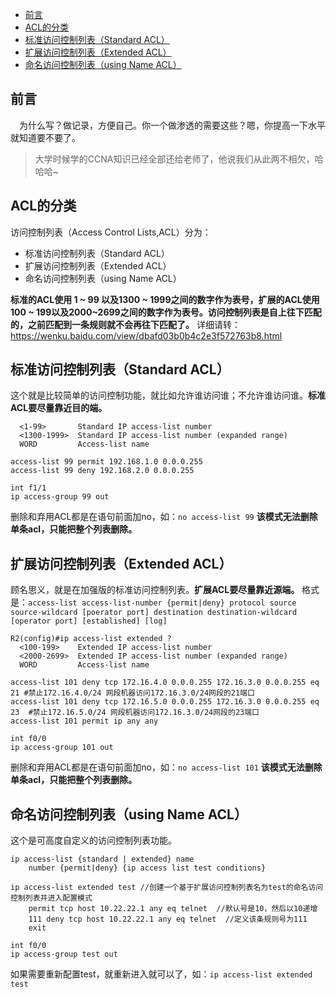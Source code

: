 
<!-- TOC -->

- [前言](#前言)
- [ACL的分类](#acl的分类)
- [标准访问控制列表（Standard ACL）](#标准访问控制列表standard-acl)
- [扩展访问控制列表（Extended ACL）](#扩展访问控制列表extended-acl)
- [命名访问控制列表（using Name ACL）](#命名访问控制列表using-name-acl)

<!-- /TOC -->


## 前言
&emsp;为什么写？做记录，方便自己。你一个做渗透的需要这些？嗯，你提高一下水平就知道要不要了。
>大学时候学的CCNA知识已经全部还给老师了，他说我们从此两不相欠，哈哈哈~

## ACL的分类
访问控制列表（Access Control Lists,ACL）分为：
* 标准访问控制列表（Standard ACL）
* 扩展访问控制列表（Extended ACL）
* 命名访问控制列表（using Name ACL）

**标准的ACL使用 1 ~ 99 以及1300 ~ 1999之间的数字作为表号，扩展的ACL使用 100 ~ 199以及2000~2699之间的数字作为表号。访问控制列表是自上往下匹配的，之前匹配到一条规则就不会再往下匹配了。** 详细请转：https://wenku.baidu.com/view/dbafd03b0b4c2e3f572763b8.html

## 标准访问控制列表（Standard ACL）
这个就是比较简单的访问控制功能，就比如允许谁访问谁；不允许谁访问谁。**标准ACL要尽量靠近目的端。**
```
  <1-99>       Standard IP access-list number
  <1300-1999>  Standard IP access-list number (expanded range)
  WORD         Access-list name
```

```
access-list 99 permit 192.168.1.0 0.0.0.255
access-list 99 deny 192.168.2.0 0.0.0.255

int f1/1
ip access-group 99 out
```
删除和弃用ACL都是在语句前面加no，如：`no access-list 99` **该模式无法删除单条acl，只能把整个列表删除。**


## 扩展访问控制列表（Extended ACL）
顾名思义，就是在加强版的标准访问控制列表。**扩展ACL要尽量靠近源端。**
格式是：`access-list access-list-number {permit|deny} protocol source source-wildcard [poerator port] destination destination-wildcard [operator port] [established] [log]`

```
R2(config)#ip access-list extended ?
  <100-199>    Extended IP access-list number
  <2000-2699>  Extended IP access-list number (expanded range)
  WORD         Access-list name
```

```
access-list 101 deny tcp 172.16.4.0 0.0.0.255 172.16.3.0 0.0.0.255 eq 21 #禁止172.16.4.0/24 网段机器访问172.16.3.0/24网段的21端口
access-list 101 deny tcp 172.16.5.0 0.0.0.255 172.16.3.0 0.0.0.255 eq 23  #禁止172.16.5.0/24 网段机器访问172.16.3.0/24网段的23端口
access-list 101 permit ip any any

int f0/0
ip access-group 101 out
```
删除和弃用ACL都是在语句前面加no，如：`no access-list 101` **该模式无法删除单条acl，只能把整个列表删除。**



## 命名访问控制列表（using Name ACL）
这个是可高度自定义的访问控制列表功能。
```
ip access-list {standard | extended} name
    number {permit|deny} {ip access list test conditions}
```
```
ip access-list extended test //创建一个基于扩展访问控制列表名为test的命名访问控制列表并进入配置模式
    permit tcp host 10.22.22.1 any eq telnet  //默认号是10，然后以10递增
    111 deny tcp host 10.22.22.1 any eq telnet  //定义该条规则号为111
    exit

int f0/0
ip access-group test out
```

如果需要重新配置test，就重新进入就可以了，如：`ip access-list extended test`


